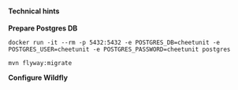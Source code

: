 #### Technical hints

**Prepare Postgres DB**

```
docker run -it --rm -p 5432:5432 -e POSTGRES_DB=cheetunit -e POSTGRES_USER=cheetunit -e POSTGRES_PASSWORD=cheetunit postgres
```

```
mvn flyway:migrate
```

**Configure Wildfly**
